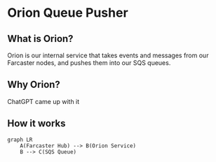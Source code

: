 # Orion Queue Pusher

## What is Orion?
Orion is our internal service that takes events and messages from our Farcaster nodes, and pushes them into our SQS queues.

## Why Orion?
ChatGPT came up with it

## How it works
```mermaid
graph LR
    A(Farcaster Hub) --> B(Orion Service)
    B --> C(SQS Queue)
```



